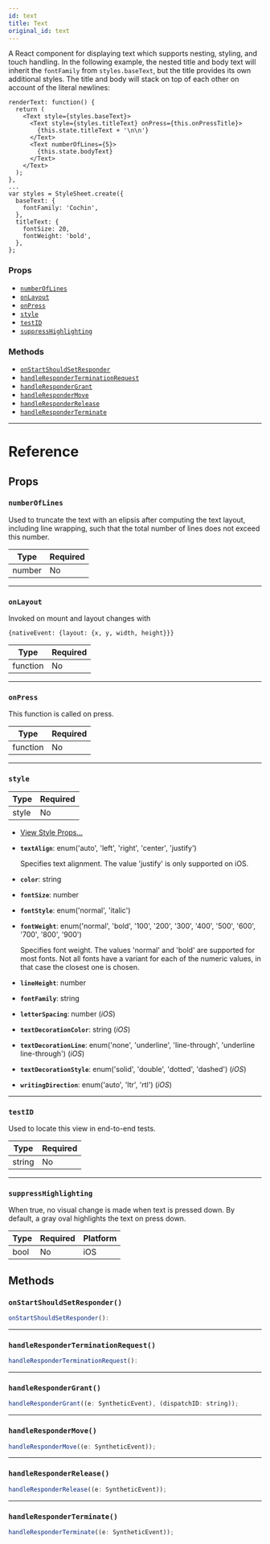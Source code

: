 ```yaml
---
id: text
title: Text
original_id: text
---
```


A React component for displaying text which supports nesting, styling, and touch handling. In the following example, the nested title and body text will inherit the `fontFamily` from `styles.baseText`, but the title provides its own additional styles. The title and body will stack on top of each other on account of the literal newlines:

```
renderText: function() {
  return (
    <Text style={styles.baseText}>
      <Text style={styles.titleText} onPress={this.onPressTitle}>
        {this.state.titleText + '\n\n'}
      </Text>
      <Text numberOfLines={5}>
        {this.state.bodyText}
      </Text>
    </Text>
  );
},
...
var styles = StyleSheet.create({
  baseText: {
    fontFamily: 'Cochin',
  },
  titleText: {
    fontSize: 20,
    fontWeight: 'bold',
  },
};
```

### Props

- [`numberOfLines`](text.md#numberoflines)
- [`onLayout`](text.md#onlayout)
- [`onPress`](text.md#onpress)
- [`style`](text.md#style)
- [`testID`](text.md#testid)
- [`suppressHighlighting`](text.md#suppresshighlighting)

### Methods

- [`onStartShouldSetResponder`](text.md#onstartshouldsetresponder)
- [`handleResponderTerminationRequest`](text.md#handleresponderterminationrequest)
- [`handleResponderGrant`](text.md#handlerespondergrant)
- [`handleResponderMove`](text.md#handlerespondermove)
- [`handleResponderRelease`](text.md#handleresponderrelease)
- [`handleResponderTerminate`](text.md#handleresponderterminate)

---

# Reference

## Props

### `numberOfLines`

Used to truncate the text with an elipsis after computing the text layout, including line wrapping, such that the total number of lines does not exceed this number.

| Type   | Required |
| ------ | -------- |
| number | No       |

---

### `onLayout`

Invoked on mount and layout changes with

`{nativeEvent: {layout: {x, y, width, height}}}`

| Type     | Required |
| -------- | -------- |
| function | No       |

---

### `onPress`

This function is called on press.

| Type     | Required |
| -------- | -------- |
| function | No       |

---

### `style`

| Type  | Required |
| ----- | -------- |
| style | No       |

- [View Style Props...](view-style-props.md#style)

- **`textAlign`**: enum('auto', 'left', 'right', 'center', 'justify')

  Specifies text alignment. The value 'justify' is only supported on iOS.

- **`color`**: string

- **`fontSize`**: number

- **`fontStyle`**: enum('normal', 'italic')

- **`fontWeight`**: enum('normal', 'bold', '100', '200', '300', '400', '500', '600', '700', '800', '900')

  Specifies font weight. The values 'normal' and 'bold' are supported for most fonts. Not all fonts have a variant for each of the numeric values, in that case the closest one is chosen.

- **`lineHeight`**: number

- **`fontFamily`**: string

- **`letterSpacing`**: number (_iOS_)

- **`textDecorationColor`**: string (_iOS_)

- **`textDecorationLine`**: enum('none', 'underline', 'line-through', 'underline line-through') (_iOS_)

- **`textDecorationStyle`**: enum('solid', 'double', 'dotted', 'dashed') (_iOS_)

- **`writingDirection`**: enum('auto', 'ltr', 'rtl') (_iOS_)

---

### `testID`

Used to locate this view in end-to-end tests.

| Type   | Required |
| ------ | -------- |
| string | No       |

---

### `suppressHighlighting`

When true, no visual change is made when text is pressed down. By default, a gray oval highlights the text on press down.

| Type | Required | Platform |
| ---- | -------- | -------- |
| bool | No       | iOS      |

## Methods

### `onStartShouldSetResponder()`

```jsx
onStartShouldSetResponder():
```

---

### `handleResponderTerminationRequest()`

```jsx
handleResponderTerminationRequest():
```

---

### `handleResponderGrant()`

```jsx
handleResponderGrant((e: SyntheticEvent), (dispatchID: string));
```

---

### `handleResponderMove()`

```jsx
handleResponderMove((e: SyntheticEvent));
```

---

### `handleResponderRelease()`

```jsx
handleResponderRelease((e: SyntheticEvent));
```

---

### `handleResponderTerminate()`

```jsx
handleResponderTerminate((e: SyntheticEvent));
```
